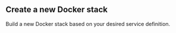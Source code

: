 


## Create a new Docker stack

Build a new Docker stack based on your desired service definition.

